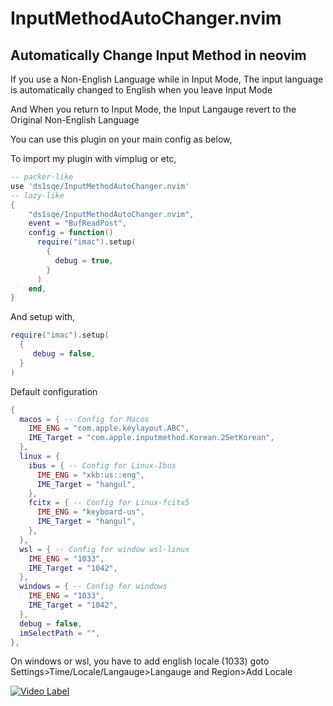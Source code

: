 # InputMethodAutoChanger.nvim
## Automatically Change Input Method in neovim
If you use a Non-English Language while in Input Mode, The input language is automatically changed to English when you leave Input Mode

And When you return to Input Mode, the Input Langauge revert to the Original Non-English Language

You can use this plugin on your main config as below,

To import my plugin with vimplug or etc,

``` lua
-- packer-like
use 'ds1sqe/InputMethodAutoChanger.nvim' 
-- lazy-like
{
    "ds1sqe/InputMethodAutoChanger.nvim",
    event = "BufReadPost",
    config = function()
      require("imac").setup(
        {
          debug = true,
        }
      )
    end,
}
```

And setup with,
``` lua
require("imac").setup(
  {
     debug = false,
  }
)
```

Default configuration 
``` lua
{
  macos = { -- Config for Macos
    IME_ENG = "com.apple.keylayout.ABC",
    IME_Target = "com.apple.inputmethod.Korean.2SetKorean",
  },
  linux = {
    ibus = { -- Config for Linux-Ibus
      IME_ENG = "xkb:us::eng",
      IME_Target = "hangul",
    },
    fcitx = { -- Config for Linux-fcitx5
      IME_ENG = "keyboard-us",
      IME_Target = "hangul",
    },
  },
  wsl = { -- Config for window wsl-linux
    IME_ENG = "1033",
    IME_Target = "1042",
  },
  windows = { -- Config for windows
    IME_ENG = "1033",
    IME_Target = "1042",
  },
  debug = false,
  imSelectPath = "",
},
```

On windows or wsl, you have to add english locale (1033)
goto Settings>Time/Locale/Langauge>Langauge and Region>Add Locale

[![Video Label](http://img.youtube.com/vi/7kj8mwXaZf0/0.jpg)](https://youtu.be/7kj8mwXaZf0?t=0s)
